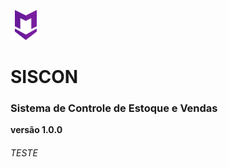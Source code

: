 ![alt text](https://github.com/adam-p/markdown-here/raw/master/src/common/images/icon48.png "Logo Title Text 1")


# SISCON
### Sistema de Controle de Estoque e Vendas
**versão 1.0.0**

<html>
  <body>
    <h6>TESTE</h6>
  </body>
  </html>

